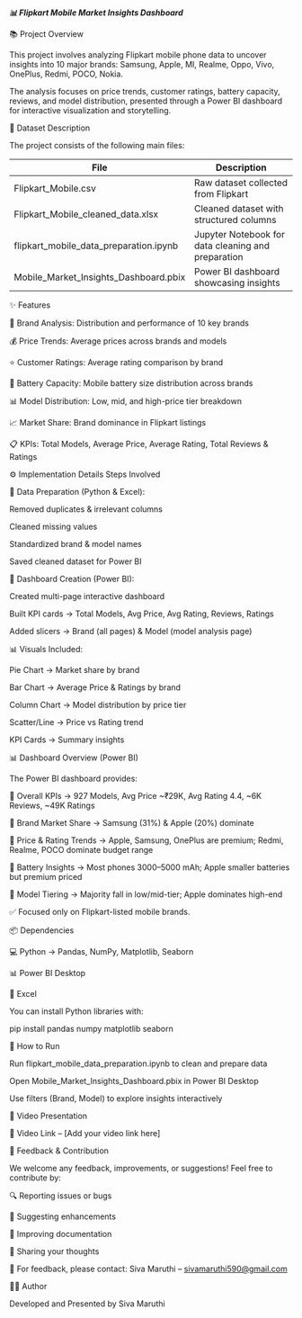 ***📊 Flipkart Mobile Market Insights Dashboard***

📚 Project Overview

This project involves analyzing Flipkart mobile phone data to uncover insights into 10 major brands:
Samsung, Apple, MI, Realme, Oppo, Vivo, OnePlus, Redmi, POCO, Nokia.

The analysis focuses on price trends, customer ratings, battery capacity, reviews, and model distribution, presented through a Power BI dashboard for interactive visualization and storytelling.

📂 Dataset Description

The project consists of the following main files:

| File                                      | Description                                        |
| ----------------------------------------- | -------------------------------------------------- |
| Flipkart\_Mobile.csv                      | Raw dataset collected from Flipkart                |
| Flipkart\_Mobile\_cleaned\_data.xlsx      | Cleaned dataset with structured columns            |
| flipkart\_mobile\_data\_preparation.ipynb | Jupyter Notebook for data cleaning and preparation |
| Mobile\_Market\_Insights\_Dashboard.pbix  | Power BI dashboard showcasing insights             |

✨ Features

📱 Brand Analysis: Distribution and performance of 10 key brands

💰 Price Trends: Average prices across brands and models

⭐ Customer Ratings: Average rating comparison by brand

🔋 Battery Capacity: Mobile battery size distribution across brands

📊 Model Distribution: Low, mid, and high-price tier breakdown

📈 Market Share: Brand dominance in Flipkart listings

📋 KPIs: Total Models, Average Price, Average Rating, Total Reviews & Ratings

⚙️ Implementation Details
Steps Involved

📀 Data Preparation (Python & Excel):

Removed duplicates & irrelevant columns

Cleaned missing values

Standardized brand & model names

Saved cleaned dataset for Power BI

🎨 Dashboard Creation (Power BI):

Created multi-page interactive dashboard

Built KPI cards → Total Models, Avg Price, Avg Rating, Reviews, Ratings

Added slicers → Brand (all pages) & Model (model analysis page)

📊 Visuals Included:

Pie Chart → Market share by brand

Bar Chart → Average Price & Ratings by brand

Column Chart → Model distribution by price tier

Scatter/Line → Price vs Rating trend

KPI Cards → Summary insights

📊 Dashboard Overview (Power BI)

The Power BI dashboard provides:

🔹 Overall KPIs → 927 Models, Avg Price ~₹29K, Avg Rating 4.4, ~6K Reviews, ~49K Ratings

🔹 Brand Market Share → Samsung (31%) & Apple (20%) dominate

🔹 Price & Rating Trends → Apple, Samsung, OnePlus are premium; Redmi, Realme, POCO dominate budget range

🔹 Battery Insights → Most phones 3000–5000 mAh; Apple smaller batteries but premium priced

🔹 Model Tiering → Majority fall in low/mid-tier; Apple dominates high-end

✅ Focused only on Flipkart-listed mobile brands.

📦 Dependencies

💻 Python → Pandas, NumPy, Matplotlib, Seaborn

📊 Power BI Desktop

📑 Excel

You can install Python libraries with:

pip install pandas numpy matplotlib seaborn

🚀 How to Run

Run flipkart_mobile_data_preparation.ipynb to clean and prepare data

Open Mobile_Market_Insights_Dashboard.pbix in Power BI Desktop

Use filters (Brand, Model) to explore insights interactively

🎥 Video Presentation

🎥 Video Link – [Add your video link here]

💬 Feedback & Contribution

We welcome any feedback, improvements, or suggestions! Feel free to contribute by:

🔍 Reporting issues or bugs

🌟 Suggesting enhancements

📝 Improving documentation

💬 Sharing your thoughts

📧 For feedback, please contact:
Siva Maruthi – sivamaruthi590@gmail.com

👨‍🎓 Author

Developed and Presented by Siva Maruthi
